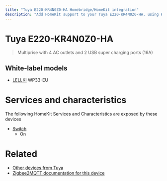 ```yaml
---
title: "Tuya E220-KR4N0Z0-HA Homebridge/HomeKit integration"
description: "Add HomeKit support to your Tuya E220-KR4N0Z0-HA, using Homebridge, Zigbee2MQTT and homebridge-z2m."
---
```

<!---
This file has been GENERATED using src/docgen/docgen.ts
DO NOT EDIT THIS FILE MANUALLY!
-->
# Tuya E220-KR4N0Z0-HA
> Multiprise with 4 AC outlets and 2 USB super charging ports (16A)


## White-label models
* [LELLKI](../index.md#lellki) WP33-EU

# Services and characteristics
The following HomeKit Services and Characteristics are exposed by
these devices

* [Switch](../../switch.md)
  * On


# Related
* [Other devices from Tuya](../index.md#tuya)
* [Zigbee2MQTT documentation for this device](https://www.zigbee2mqtt.io/devices/E220-KR4N0Z0-HA.html)